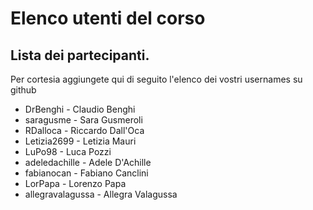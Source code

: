 # Elenco utenti del corso

## Lista dei partecipanti.

Per cortesia aggiungete qui di seguito l'elenco dei vostri usernames su github

- DrBenghi - Claudio Benghi
- saragusme - Sara Gusmeroli
- RDalloca - Riccardo Dall'Oca
- Letizia2699 - Letizia Mauri
- LuPo98 - Luca Pozzi
- adeledachille - Adele D'Achille
- fabianocan - Fabiano Canclini
- LorPapa - Lorenzo Papa
- allegravalagussa - Allegra Valagussa
